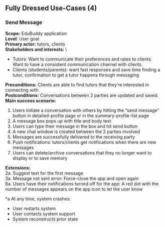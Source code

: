 ## Fully Dressed Use-Cases (4)

### Send Message

**Scope:** EduBuddy application \
**Level**: User goal \
**Primary actor:** tutors, clients \
**Stakeholders and interests:** \
* Tutors: Want to communicate their preferences and rates to clients. Want to have a consistent communication channel with clients.
* Clients (students/parents): want fast responses and save time finding a tutor,  confirmation to get a tutor happens through messaging

**Preconditions:** Clients are able to find tutors that they’re interested in connecting with. \
**Postconditions:**
Conversations between 2 parties are updated and saved. \
**Main success scenario:**
1. Users initiate a conversation with others by hitting the “send message” button in detailed-profile page or in the summary-profile-list page
2. A message box pops up with title and body text
3. Users can type their message in the box and hit send button
4. A new chat window is created between the 2 parties involved
5. Messages are successfully delivered to the receiving party
6. Push notifications: tutors/clients get notifications when there are new messages
7. Users can delete/archive conversations that they no longer want to display or to save memory

**Extensions:** \
2a. Suggest text for the first message \
3a. Message not sent error:
Force-close the app and open again \
6a. Users have their notifications turned off for the app:
A red dot with the number of messages appears on the app icon to let the user know 

*a At any time, system crashes: 
* User restarts system
* User contacts system support
* System reconstructs prior state
